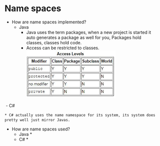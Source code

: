 # Name spaces
* How are name spaces implemented?
  - Java
    * Java uses the term packages, when a new project is started it auto generates a package as well for you, Packages hold classes, classes hold code.
    * Access can be restricted to classes. ![alt text](https://github.com/Topguny/CMP_SC-4330-OO-Language-Comparison/blob/master/accessJava.JPG?raw=true) 
    
    
  - C#
  
    * C# actually uses the name namespace for its system, its system does pretty well just mirror Javas.
* How are name spaces used?
  - Java
    * 
  - C#
    * 
